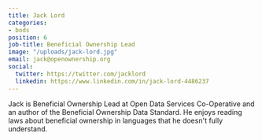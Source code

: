 ```yaml
---
title: Jack Lord
categories:
- bods
position: 6
job-title: Beneficial Ownership Lead
image: "/uploads/jack-lord.jpg"
email: jack@openownership.org
social:
  twitter: https://twitter.com/jacklord
  linkedin: https://www.linkedin.com/in/jack-lord-4486237
---
```


Jack is Beneficial Ownership Lead at Open Data Services Co-Operative and an author of the Beneficial Ownership Data Standard. He enjoys reading laws about beneficial ownership in languages that he doesn't fully understand.
